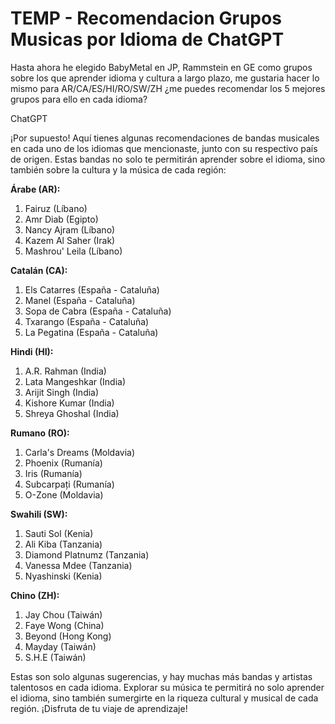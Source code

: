 # TEMP - Recomendacion Grupos Musicas por Idioma de ChatGPT

Hasta ahora he elegido BabyMetal en JP, Rammstein en GE como grupos sobre los que aprender idioma y cultura a largo plazo, me gustaria hacer lo mismo para AR/CA/ES/HI/RO/SW/ZH ¿me puedes recomendar los 5 mejores grupos para ello en cada idioma?

ChatGPT

¡Por supuesto! Aquí tienes algunas recomendaciones de bandas musicales en cada uno de los idiomas que mencionaste, junto con su respectivo país de origen. Estas bandas no solo te permitirán aprender sobre el idioma, sino también sobre la cultura y la música de cada región:

**Árabe (AR):**

1. Fairuz (Líbano)
2. Amr Diab (Egipto)
3. Nancy Ajram (Líbano)
4. Kazem Al Saher (Irak)
5. Mashrou' Leila (Líbano)

**Catalán (CA):**

1. Els Catarres (España - Cataluña)
2. Manel (España - Cataluña)
3. Sopa de Cabra (España - Cataluña)
4. Txarango (España - Cataluña)
5. La Pegatina (España - Cataluña)

**Hindi (HI):**

1. A.R. Rahman (India)
2. Lata Mangeshkar (India)
3. Arijit Singh (India)
4. Kishore Kumar (India)
5. Shreya Ghoshal (India)

**Rumano (RO):**

1. Carla's Dreams (Moldavia)
2. Phoenix (Rumanía)
3. Iris (Rumanía)
4. Subcarpați (Rumanía)
5. O-Zone (Moldavia)

**Swahili (SW):**

1. Sauti Sol (Kenia)
2. Ali Kiba (Tanzania)
3. Diamond Platnumz (Tanzania)
4. Vanessa Mdee (Tanzania)
5. Nyashinski (Kenia)

**Chino (ZH):**

1. Jay Chou (Taiwán)
2. Faye Wong (China)
3. Beyond (Hong Kong)
4. Mayday (Taiwán)
5. S.H.E (Taiwán)

Estas son solo algunas sugerencias, y hay muchas más bandas y artistas talentosos en cada idioma. Explorar su música te permitirá no solo aprender el idioma, sino también sumergirte en la riqueza cultural y musical de cada región. ¡Disfruta de tu viaje de aprendizaje!